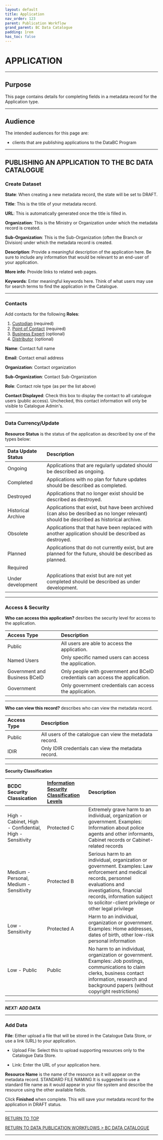 ```yaml
---
layout: default
title: Application
nav_order: 123
parent: Publication Workflow
grand_parent: BC Data Catalogue
padding: 1rem
has_toc: false
---
```


# APPLICATION

-----------------------

## Purpose

This page contains details for completing fields in a metadata record for the Application type.

-----------------------

## Audience

The intended audiences for this page are:
+ clients that are publishing applications to the DataBC Program

-----------------------

## PUBLISHING AN APPLICATION TO THE BC DATA CATALOGUE

### Create Dataset

**State**: When creating a new metadata record, the state will be set to DRAFT. 

**Title**: This is the title of your metadata record.

**URL**: This is automatically generated once the title is filled in.

**Organization**: This is the Ministry or Organization under which the metadata record is created.

**Sub-Organization**: This is the Sub-Organization (often the Branch or Division) under which the metadata record is created.

**Description**: Provide a meaningful description of the application here. Be sure to include any information that would be relevant to an end-user of your application.

**More info**: Provide links to related web pages.

**Keywords**: Enter meaningful keywords here. Think of what users may use for search terms to find the application in the Catalogue.

---------------

### **Contacts**

Add contacts for the following **Roles**:
1. [Custodian](./glossary.md/#data_custodian) (required) 
1. [Point of Contact](./glossary.md/#point_of_contact) (required) 
1. [Business Expert](./glossary.md/#business_expert) (optional)
1. [Distributor](./glossary.md/#distributor) (optional) 

**Name**: Contact full name

**Email**: Contact email address

**Organization**: Contact organization

**Sub-Organization**: Contact Sub-Organization

**Role**: Contact role type (as per the list above)

**Contact Displayed**: Check this box to display the contact to all catalogue users (public access). Unchecked, this contact information will only be visible to Catalogue Admin's.

---------------

### **Data Currency/Update**

**Resource Status** is the status of the application as described by one of the types below: 
 
|Data Update Status| Description
|:---|:---|
|Ongoing|Applications that are regularly updated should be described as ongoing.|
|Completed|Applications with no plan for future updates should be described as completed.
|Destroyed|Applications that no longer exist should be described as destroyed.|
|Historical Archive|Applications that exist, but have been archived (can also be desribed as no longer relevant) should be described as historical archive.
|Obsolete|Applications that that have been replaced with another application should be described as destroyed.
|Planned|Applications that do not currently exist, but are planned for the future, should be described as planned.
|Required| 
|Under development|Applications that exist but are not yet completed should be described as under development.

---------------

### **Access & Security**

**Who can access this application?** desribes the security level for access to the application.

|Access Type| Description
|:---|:---|
|Public| All users are able to access the application.
|Named Users| Only specific named users can access the application.
|Government and Business BCeID| Only people with government and BCeID credentials can access the application.
|Government| Only government credentials can access the application.

------------------------------

**Who can view this record?** describes who can view the metadata record.

|Access Type| Description
|:---|:---|
|Public | All users of the catalogue can view the metadata record.
|IDIR | Only IDIR credentials can view the metadata record.

------------------------------

**Security Classification**

|BCDC Security Classication| [Information Security Classification Levels](https://www2.gov.bc.ca/assets/gov/government/services-for-government-and-broader-public-sector/information-technology-services/standards-files/information_security_classification_standard_july_17_2018.pdf)| Description
|:---|:---|:---|
|High - Cabinet, High - Confidential, High - Sensitivity|Protected C | Extremely grave harm to an individual, organization or government. Examples: Information about police agents and other informants, Cabinet records or Cabinet-related records
|Medium - Personal, Medium - Sensitivity|Protected B | Serious harm to an individual, organization or government. Examples: Law enforcement and medical records, personnel evaluations and investigations, financial records, information subject to solicitor-client privilege or other legal privilege
|Low - Sensitivity|Protected A | Harm to an individual, organization or government. Examples: Home addresses, dates of birth, other low-risk personal information
|Low - Public|Public|No harm to an individual, organization or government. Examples: Job postings, communications to claim clerks, business contact information, research and background papers (without copyright restrictions)

------------------------------

***NEXT: ADD DATA***

------------------------------

### Add Data

**File**: Either upload a file that will be stored in the Catalogue Data Store, or use a link (URL) to your application.
+ Upload File: Select this to upload supporting resources only to the Catalogue Data Store. 

+ Link: Enter the URL of your application here.

**Resource Name** is the name of the resource as it will appear on the metadata record. 
STANDARD FILE NAMING
It is suggested to use a standard file name as it would appear in your file system and describe the resource using the other available fields. 

Click **Finished** when complete.  This will save your metadata record for the application in DRAFT status.

------------------------------
[RETURN TO TOP][1]

[RETURN TO DATA PUBLICATION WORKFLOWS > BC DATA CATALOGUE][2]

-------------------------------------------------------

[1]: #application
[2]: ./dps_bcdc_w.md
